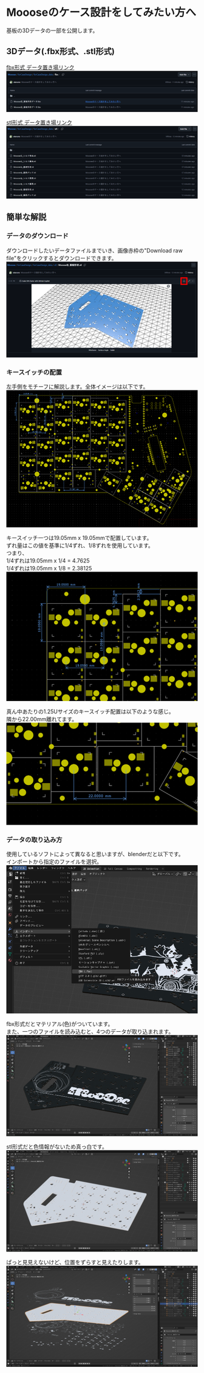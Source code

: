 # Moooseのケース設計をしてみたい方へ
基板の3Dデータの一部を公開します。  

## 3Dデータ(.fbx形式、.stl形式)
[fbx形式 データ置き場リンク](https://github.com/ataruno/Mooose/tree/main/forCaseDesign/forCaseDesign_data/fbx)
![ ](https://github.com/ataruno/Mooose/blob/main/forCaseDesign/forCaseDesign_image/%E3%82%B1%E3%83%BC%E3%82%B9%E8%A8%AD%E8%A8%88%E7%94%A808.png)

[stl形式 データ置き場リンク](https://github.com/ataruno/Mooose/tree/main/forCaseDesign/forCaseDesign_data/stl)
![ ](https://github.com/ataruno/Mooose/blob/main/forCaseDesign/forCaseDesign_image/%E3%82%B1%E3%83%BC%E3%82%B9%E8%A8%AD%E8%A8%88%E7%94%A809.png)

## 簡単な解説
### データのダウンロード
ダウンロードしたいデータファイルまでいき、画像赤枠の"Download raw file"をクリックするとダウンロードできます。  
![ ](https://github.com/ataruno/Mooose/blob/main/forCaseDesign/forCaseDesign_image/%E3%82%B1%E3%83%BC%E3%82%B9%E8%A8%AD%E8%A8%88%E7%94%A810.png)

### キースイッチの配置
左手側をモチーフに解説します。全体イメージは以下です。  
![ ](https://github.com/ataruno/Mooose/blob/main/forCaseDesign/forCaseDesign_image/%E3%82%B1%E3%83%BC%E3%82%B9%E8%A8%AD%E8%A8%88%E7%94%A805.png)

キースイッチ一つは19.05mm x 19.05mmで配置しています。  
ずれ量はこの値を基準に1/4ずれ、1/8ずれを使用しています。  
つまり、  
1/4ずれは19.05mm x 1/4 = 4.7625  
1/4ずれは19.05mm x 1/8 = 2.38125  
![ ](https://github.com/ataruno/Mooose/blob/main/forCaseDesign/forCaseDesign_image/%E3%82%B1%E3%83%BC%E3%82%B9%E8%A8%AD%E8%A8%88%E7%94%A806.png)

真ん中あたりの1.25Uサイズのキースイッチ配置は以下のような感じ。  
隣から22.00mm離れてます。  
![ ](https://github.com/ataruno/Mooose/blob/main/forCaseDesign/forCaseDesign_image/%E3%82%B1%E3%83%BC%E3%82%B9%E8%A8%AD%E8%A8%88%E7%94%A807.png)

### データの取り込み方
使用しているソフトによって異なると思いますが、blenderだと以下です。  
インポートから指定のファイルを選択。  
![ ](https://github.com/ataruno/Mooose/blob/main/forCaseDesign/forCaseDesign_image/%E3%82%B1%E3%83%BC%E3%82%B9%E8%A8%AD%E8%A8%88%E7%94%A800.png)

fbx形式だとマテリアル(色)がついています。  
また、一つのファイルを読み込むと、4つのデータが取り込まれます。  
![ ](https://github.com/ataruno/Mooose/blob/main/forCaseDesign/forCaseDesign_image/%E3%82%B1%E3%83%BC%E3%82%B9%E8%A8%AD%E8%A8%88%E7%94%A801.png)

stl形式だと色情報がないため真っ白です。  
![ ](https://github.com/ataruno/Mooose/blob/main/forCaseDesign/forCaseDesign_image/%E3%82%B1%E3%83%BC%E3%82%B9%E8%A8%AD%E8%A8%88%E7%94%A802.png)

ぱっと見見えないけど、位置をずらすと見えたりします。  
![ ](https://github.com/ataruno/Mooose/blob/main/forCaseDesign/forCaseDesign_image/%E3%82%B1%E3%83%BC%E3%82%B9%E8%A8%AD%E8%A8%88%E7%94%A803.png)



